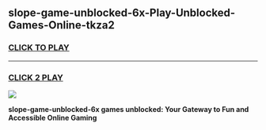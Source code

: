 
## slope-game-unblocked-6x-Play-Unblocked-Games-Online-tkza2
<h3>
<a href="https://premium76.site?title=slope-game-unblocked-6x&ref=24A">CLICK TO PLAY</a></h3>
<hr>

<h3>
<a href="https://premium76.site?title=slope-game-unblocked-6x&ref=24A">CLICK 2 PLAY</a>
  
</h3>

<a href="https://premium76.site?title=slope-game-unblocked-6x&ref=24A"><img src="https://clearcache.store/games.png"></a>


**slope-game-unblocked-6x games unblocked: Your Gateway to Fun and Accessible Online Gaming**
